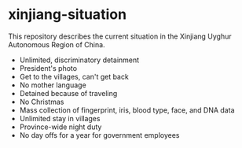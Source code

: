 # xinjiang-situation

This repository describes the current situation in the Xinjiang Uyghur Autonomous Region of China.

- Unlimited, discriminatory detainment
- President's photo
- Get to the villages, can't get back
- No mother language
- Detained because of traveling
- No Christmas
- Mass collection of fingerprint, iris, blood type, face, and DNA data
- Unlimited stay in villages
- Province-wide night duty
- No day offs for a year for government employees
